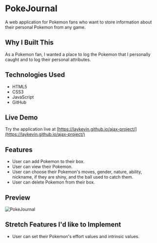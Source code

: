 # PokeJournal

A web application for Pokemon fans who want to store information about their personal Pokemon from any game.

## Why I Built This

As a Pokemon fan, I wanted a place to log the Pokemon that I personally caught and to log their personal attributes.

## Technologies Used

- HTML5
- CSS3
- JavaScript
- GitHub

## Live Demo

Try the application live at [https://laykevin.github.io/ajax-project/](https://laykevin.github.io/ajax-project/)

## Features

- User can add Pokemon to their box.
- User can view their Pokemon.
- User can choose their Pokemon's moves, gender, nature, ability, nickname, if they are shiny, and the ball used to catch them.
- User can delete Pokemon from their box.

## Preview

![PokeJournal](md.assets/pokejournal-demo.gif)

## Stretch Features I'd like to Implement

- User can set their Pokemon's effort values and intrinsic values.
